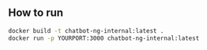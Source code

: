 ## How to run

```bash
docker build -t chatbot-ng-internal:latest .
docker run -p YOURPORT:3000 chatbot-ng-internal:latest
```
